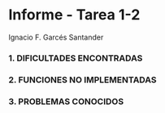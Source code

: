 # Informe - Tarea 1-2
Ignacio F. Garcés Santander

### 1. DIFICULTADES ENCONTRADAS

### 2. FUNCIONES NO IMPLEMENTADAS

### 3. PROBLEMAS CONOCIDOS
